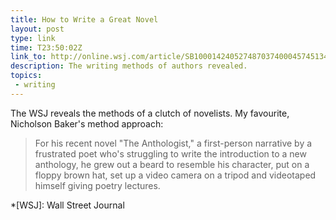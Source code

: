 ```yaml
---
title: How to Write a Great Novel
layout: post
type: link
time: T23:50:02Z
link_to: http://online.wsj.com/article/SB10001424052748703740004574513463106012106.html
description: The writing methods of authors revealed.
topics:
 - writing
---
```


The WSJ reveals the methods of a clutch of novelists. My favourite, Nicholson Baker's method approach:

> For his recent novel "The Anthologist," a first-person narrative by a frustrated poet who's struggling to write the introduction to a new anthology, he grew out a beard to resemble his character, put on a floppy brown hat, set up a video camera on a tripod and videotaped himself giving poetry lectures.

*[WSJ]: Wall Street Journal